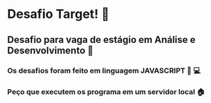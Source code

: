 # Desafio Target! :dart:

## Desafio para vaga de estágio em  Análise e Desenvolvimento :man_with_gua_pi_mao:



### Os desafios foram feito em linguagem JAVASCRIPT :notebook: :computer:	

 ### Peço que executem os programa em um servidor local :house: 





